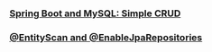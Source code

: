 ### [Spring Boot and MySQL: Simple CRUD ](https://springbootdev.com/2017/11/13/spring-boot-and-mysql-simple-crud-application-rest-apis-with-spring-data-jpa/)

### [@EntityScan and @EnableJpaRepositories](https://springbootdev.com/2017/11/13/what-are-the-uses-of-entityscan-and-enablejparepositories-annotations/)
